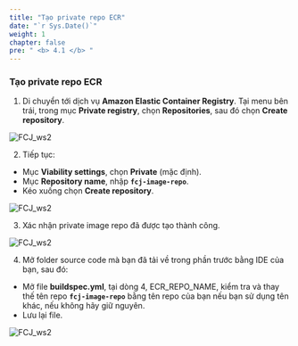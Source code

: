 ```yaml
---
title: "Tạo private repo ECR"
date: "`r Sys.Date()`"
weight: 1
chapter: false
pre: " <b> 4.1 </b> "
---
```


### Tạo private repo ECR

1. Di chuyển tới dịch vụ **Amazon Elastic Container Registry**. Tại menu bên trái, trong mục **Private registry**, chọn **Repositories**, sau đó chọn **Create repository**.

![FCJ_ws2](/images/4.codebuild/_1.png)

2. Tiếp tục:

- Mục **Viability settings**, chọn **Private** (mặc định).
- Mục **Repository name**, nhập **`fcj-image-repo`**.
- Kéo xuống chọn **Create repository**.

![FCJ_ws2](/images/4.codebuild/_2.png)

3. Xác nhận private image repo đã được tạo thành công.

![FCJ_ws2](/images/4.codebuild/_3.png)

4. Mở folder source code mà bạn đã tải về trong phần trước bằng IDE của bạn, sau đó:

- Mở file **buildspec.yml**, tại dòng 4, ECR_REPO_NAME, kiểm tra và thay thế tên repo **`fcj-image-repo`** bằng tên repo của bạn nếu bạn sử dụng tên khác, nếu không hãy giữ nguyên.
- Lưu lại file.

![FCJ_ws2](/images/3.codecommit/12.png)
